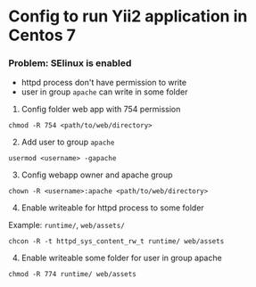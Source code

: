 Config to run Yii2 application in Centos 7
==============================

### Problem: SElinux is enabled
* httpd process don't have permission to write
* user in group `apache` can write in some folder

1. Config folder web app with 754 permission

`chmod -R 754 <path/to/web/directory>`

2. Add user to group `apache`

`usermod <username> -gapache`

3. Config webapp owner and apache group

`chown -R <username>:apache <path/to/web/directory>`

4. Enable writeable for httpd process to some folder

Example: `runtime/`, `web/assets/`

`chcon -R -t httpd_sys_content_rw_t runtime/ web/assets`

4. Enable writeable some folder for user in group apache

`chmod -R 774 runtime/ web/assets`


